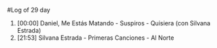 #Log of 29 day

1. [00:00] Daniel, Me Estás Matando - Suspiros - Quisiera (con Silvana Estrada)
1. [21:53] Silvana Estrada - Primeras Canciones - Al Norte
